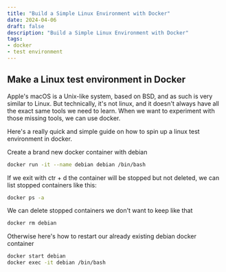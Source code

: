```yaml
---
title: "Build a Simple Linux Environment with Docker"
date: 2024-04-06
draft: false
description: "Build a Simple Linux Environment with Docker"
tags:
- docker
- test environment
---
```

## Make a Linux test environment in Docker 

Apple's macOS is a Unix-like system, based on BSD, and as such is very similar to Linux. But technically, it's not linux, and it doesn't always have all the exact same tools we need to learn. When we want to experiment with those missing tools, we can use docker.  

Here's a really quick and simple guide on how to spin up a linux test environment in docker.  

Create a brand new docker container with debian
```bash
docker run -it --name debian debian /bin/bash
```

If we exit with ctr + d the container will be stopped but not deleted, we can list stopped containers like this:
```bash
docker ps -a
```

We can delete stopped containers we don't want to keep like that
```bash
docker rm debian
```

Otherwise here's how to restart our already existing debian docker container
```bash
docker start debian
docker exec -it debian /bin/bash
```
